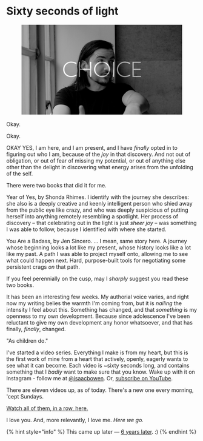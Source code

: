 # Sixty seconds of light

<figure><img src="../.gitbook/assets/image-asset (1).png" alt=""><figcaption></figcaption></figure>

Okay.

Okay.

OKAY YES, I am here, and I am present, and I have _finally_ opted in to figuring out who I am, because of the _joy_ in that discovery. And not out of obligation, or out of fear of missing my potential, or out of anything else other than the delight in discovering what energy arises from the unfolding of the self.

There were two books that did it for me.

Year of Yes, by Shonda Rhimes. I identify with the journey she describes: she also is a deeply creative and keenly intelligent person who shied away from the public eye like crazy, and who was deeply suspicious of putting herself into anything remotely resembling a spotlight. Her process of discovery – that celebrating out in the light is just _sheer joy_ – was something I was able to follow, because I identified with where she started.

You Are a Badass, by Jen Sincero. ... I mean, same story here. A journey whose beginning looks a lot like my present, whose history looks like a lot like my past. A path I was able to project myself onto, allowing me to see what could happen next. Hard, purpose-built tools for negotiating some persistent crags _on_ that path.

If you feel perennially on the cusp, may I _sharply_ suggest you read these two books.

It has been an interesting few weeks. My authorial voice varies, and right now my writing belies the warmth I'm coming from, but it is _nailing_ the intensity I feel about this. Something has changed, and that _something_ is my openness to my own development. Because since adolescence I've been reluctant to give my own development any honor whatsoever, and that has finally, _finally_, changed.

"As children do."

I've started a video series. Everything I make is from my heart, but this is the first work of mine from a heart that actively, openly, eagerly wants to see what it can become. Each video is \~sixty seconds long, and contains something that I _badly_ want to make sure that you know. Wake up with it on Instagram - follow me at [@isaacbowen](https://www.instagram.com/isaacbowen/). Or, [subscribe on YouTube](https://www.youtube.com/channel/UCba1OBRp8oRX75jCMostsaw).

There are eleven videos up, as of today. There's a new one every morning, 'cept Sundays.

[Watch all of them, in a row, here.](https://www.youtube.com/watch?v=iRIJyuwLaPQ\&list=PL7Rfo9oMsPZCKsLDFGY7MlsEeGhKU1mzi)

I love you. And, more relevantly, I love me. _Here we go._

{% hint style="info" %}
This came up later — [6 years later](../2024/10/22.md). :)
{% endhint %}

